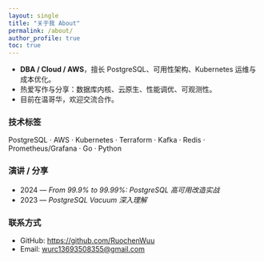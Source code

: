 ```yaml
---
layout: single
title: "关于我 About"
permalink: /about/
author_profile: true
toc: true
---
```


- **DBA / Cloud / AWS**，擅长 PostgreSQL、可用性架构、Kubernetes 运维与成本优化。  
- 热爱写作与分享：数据库内核、云原生、性能调优、可观测性。  
- 目前在温哥华，欢迎交流合作。

### 技术标签
PostgreSQL · AWS · Kubernetes · Terraform · Kafka · Redis · Prometheus/Grafana · Go · Python

### 演讲 / 分享
- 2024 — *From 99.9% to 99.99%: PostgreSQL 高可用改造实战*
- 2023 — *PostgreSQL Vacuum 深入理解*

### 联系方式
- GitHub: https://github.com/RuochenWuu 
- Email: wurc13693508355@gmail.com
